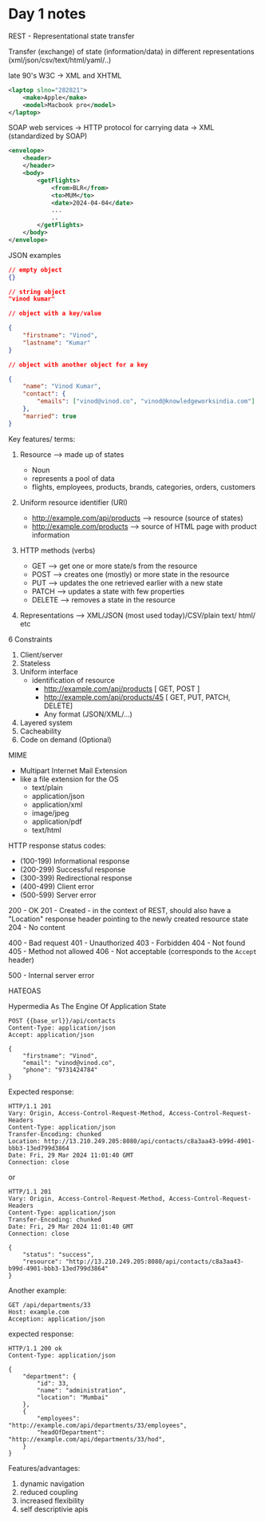 # Day 1 notes

REST - Representational state transfer

Transfer (exchange) of state (information/data) in different representations (xml/json/csv/text/html/yaml/..)

late 90's
W3C -> XML and XHTML

```xml
<laptop slno="282821">
    <make>Apple</make>
    <model>Macbook pro</model>
</laptop>
```

SOAP web services
-> HTTP protocol for carrying data
-> XML (standardized by SOAP)

```xml
<envelope>
    <header>
    </header>
    <body>
        <getFlights>
            <from>BLR</from>
            <to>MUM</to>
            <date>2024-04-04</date>
            ...
            ..
        </getFlights>
    </body>
</envelope>
```

JSON examples

```json
// empty object
{}

// string object
"vinod kumar"

// object with a key/value

{
    "firstname": "Vinod",
    "lastname": "Kumar"
}

// object with another object for a key

{
    "name": "Vinod Kumar",
    "contact": {
        "emails": ["vinod@vinod.co", "vinod@knowledgeworksindia.com"]
    },
    "married": true
}
```


Key features/ terms:

1. Resource --> made up of states
    - Noun
    - represents a pool of data
    - flights, employees, products, brands, categories, orders, customers

2. Uniform resource identifier (URI)
    - http://example.com/api/products --> resource (source of states)
    - http://example.com/products --> source of HTML page with product information

3. HTTP methods (verbs)
    - GET       --> get one or more state/s from the resource
    - POST      --> creates one (mostly) or more state in the resource
    - PUT       --> updates the one retrieved earlier with a new state
    - PATCH     --> updates a state with few properties
    - DELETE    --> removes a state in the resource 

4. Representations --> XML/JSON (most used today)/CSV/plain text/ html/ etc

6 Constraints

1. Client/server
2. Stateless
3. Uniform interface
    - identification of resource 
        - http://example.com/api/products       [ GET, POST ]
        - http://example.com/api/products/45    [ GET, PUT, PATCH, DELETE]
        - Any format (JSON/XML/...)
4. Layered system
5. Cacheability
6. Code on demand (Optional)


MIME

- Multipart Internet Mail Extension
- like a file extension for the OS
    - text/plain
    - application/json
    - application/xml
    - image/jpeg
    - application/pdf
    - text/html

HTTP response status codes:

- (100-199) Informational response
- (200-299) Successful response
- (300-399) Redirectional response
- (400-499) Client error
- (500-599) Server error

200 - OK
201 - Created
    - in the context of REST, should also have a "Location" response header pointing to the newly created resource state
204 - No content

400 - Bad request
401 - Unauthorized
403 - Forbidden
404 - Not found
405 - Method not allowed
406 - Not acceptable (corresponds to the `Accept` header)

500 - Internal server error


HATEOAS

Hypermedia As The Engine Of Application State

```http
POST {{base_url}}/api/contacts
Content-Type: application/json
Accept: application/json

{
    "firstname": "Vinod",
    "email": "vinod@vinod.co",
    "phone": "9731424784"
}
```

Expected response:

```http
HTTP/1.1 201 
Vary: Origin, Access-Control-Request-Method, Access-Control-Request-Headers
Content-Type: application/json
Transfer-Encoding: chunked
Location: http://13.210.249.205:8080/api/contacts/c8a3aa43-b99d-4901-bbb3-13ed799d3864
Date: Fri, 29 Mar 2024 11:01:40 GMT
Connection: close
```

or

```http
HTTP/1.1 201 
Vary: Origin, Access-Control-Request-Method, Access-Control-Request-Headers
Content-Type: application/json
Transfer-Encoding: chunked
Date: Fri, 29 Mar 2024 11:01:40 GMT
Connection: close

{
    "status": "success",
    "resource": "http://13.210.249.205:8080/api/contacts/c8a3aa43-b99d-4901-bbb3-13ed799d3864"
}
```

Another example:

```http
GET /api/departments/33
Host: example.com
Acception: application/json
```

expected response:

```http
HTTP/1.1 200 ok
Content-Type: application/json

{
    "department": {
        "id": 33,
        "name": "administration",
        "location": "Mumbai"
    },
    {
        "employees": "http://example.com/api/departments/33/employees",
        "headOfDepartment": "http://example.com/api/departments/33/hod",
    }
}
```

Features/advantages:

1. dynamic navigation
2. reduced coupling
3. increased flexibility
4. self descriptivie apis
